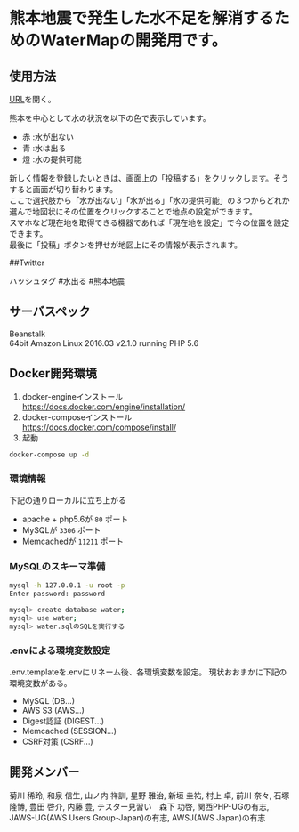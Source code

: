 # 熊本地震で発生した水不足を解消するためのWaterMapの開発用です。

## 使用方法
[URL](http://mizuderu.info/ "http://mizuderu.info/")を開く。  

熊本を中心として水の状況を以下の色で表示しています。  

* 赤 :水が出ない
* 青 :水は出る
* 燈 :水の提供可能

新しく情報を登録したいときは、画面上の「投稿する」をクリックします。そうすると画面が切り替わります。  
ここで選択肢から「水が出ない」「水が出る」「水の提供可能」の３つからどれか選んで地図状にその位置をクリックすることで地点の設定ができます。  
スマホなど現在地を取得できる機器であれば「現在地を設定」で今の位置を設定できます。  
最後に「投稿」ボタンを押せが地図上にその情報が表示されます。

##Twitter

ハッシュタグ #水出る #熊本地震  

## サーバスペック
Beanstalk  
64bit Amazon Linux 2016.03 v2.1.0 running PHP 5.6  

## Docker開発環境
1. docker-engineインストール  
https://docs.docker.com/engine/installation/
2. docker-composeインストール  
https://docs.docker.com/compose/install/
3. 起動  

```sh
docker-compose up -d
```

### 環境情報
下記の通りローカルに立ち上がる
- apache + php5.6が `80` ポート
- MySQLが `3306` ポート
- Memcachedが `11211` ポート

### MySQLのスキーマ準備

```sh
mysql -h 127.0.0.1 -u root -p
Enter password: password

mysql> create database water;
mysql> use water;
mysql> water.sqlのSQLを実行する
```

### .envによる環境変数設定
.env.templateを.envにリネーム後、各環境変数を設定。
現状おおまかに下記の環境変数がある。

- MySQL (DB...)
- AWS S3 (AWS...)
- Digest認証 (DIGEST...)
- Memcached (SESSION...)
- CSRF対策 (CSRF...)

## 開発メンバー
菊川 稀玲,
和泉 信生,
山ノ内 祥訓,
星野 雅治,
新垣 圭祐,
村上 卓,
前川 奈々,
石塚 隆博,
豊田 啓介,
内藤 豊,
テスター見習い　森下 功啓,
関西PHP-UGの有志,
JAWS-UG(AWS Users Group-Japan)の有志,
AWSJ(AWS Japan)の有志

